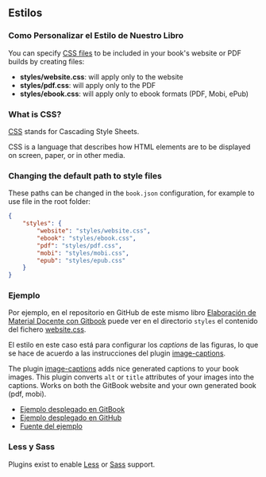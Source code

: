 ## Estilos

### Como Personalizar el Estilo de Nuestro Libro
You can specify [CSS files](https://gitbookio.gitbooks.io/documentation/content/styling/book.html) to be included in your book's website or PDF builds by creating files:

- **styles/website.css**: will apply only to the website
- **styles/pdf.css**: will apply only to the PDF
- **styles/ebook.css**: will apply only to ebook formats (PDF, Mobi, ePub)

### What is CSS?

[CSS](http://www.w3schools.com/css/css_intro.asp) 
stands for Cascading Style Sheets.

CSS is a language that describes how HTML elements are to be displayed on screen, paper, or in other media.

### Changing the default path to style files

These paths can be changed in the `book.json` configuration, for example to use file in the root folder:

```json
{
    "styles": {
        "website": "styles/website.css",
        "ebook": "styles/ebook.css",
        "pdf": "styles/pdf.css",
        "mobi": "styles/mobi.css",
        "epub": "styles/epub.css"
    }
}
```
### Ejemplo

Por ejemplo, en el repositorio en GitHub de este mismo libro [Elaboración de Material Docente con Gitbook](https://github.com/ULL-PFPDI-GITBOOK-1617/Elaboracion-de-Material-Docente-con-GitBook/) puede 
ver en el directorio `styles` 
el contenido del fichero [website.css](https://github.com/ULL-PFPDI-GITBOOK-1617/Elaboracion-de-Material-Docente-con-GitBook/blob/master/styles/website.css).

El estilo en este caso está para configurar los *captions* de las figuras, lo que se hace de acuerdo a las instrucciones del plugin [image-captions](https://www.npmjs.com/package/gitbook-plugin-image-captions).

The plugin [image-captions](https://www.npmjs.com/package/gitbook-plugin-image-captions) adds nice generated captions to your book images. This plugin converts `alt` or `title` attributes of your images into the captions. Works on both the GitBook website and your own generated book (pdf, mobi).

- [Ejemplo desplegado en GitBook](https://tdvorak.gitbooks.io/test-book/content/phetchaburi.html)
- [Ejemplo desplegado en GitHub](https://crguezl.github.io/tdvorak-image-captions-plugin-test/)
- [Fuente del ejemplo](https://github.com/crguezl/tdvorak-image-captions-plugin-test)

### Less y Sass

Plugins exist to enable [Less](https://plugins.gitbook.com/plugin/styles-less) or [Sass](https://plugins.gitbook.com/plugin/styles-sass) support.
